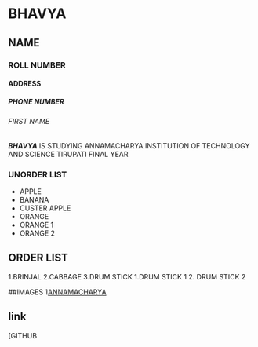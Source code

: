 # BHAVYA
## NAME
### ROLL NUMBER
#### ADDRESS
##### PHONE NUMBER
###### FIRST NAME
***BHAVYA*** IS STUDYING ANNAMACHARYA INSTITUTION OF TECHNOLOGY AND SCIENCE TIRUPATI FINAL YEAR
### UNORDER LIST
* APPLE
* BANANA
* CUSTER APPLE
*  ORANGE
  * ORANGE 1
  * ORANGE 2
## ORDER LIST
1.BRINJAL
2.CABBAGE
3.DRUM STICK
   1.DRUM STICK 1
   2. DRUM STICK 2
   
   ##IMAGES
   1[ANNAMACHARYA](https://collegedunia.com/college/28390-annamacharya-institute-of-technology-and-sciences-aits-tirupati)
   

   ## link
   [GITHUB
